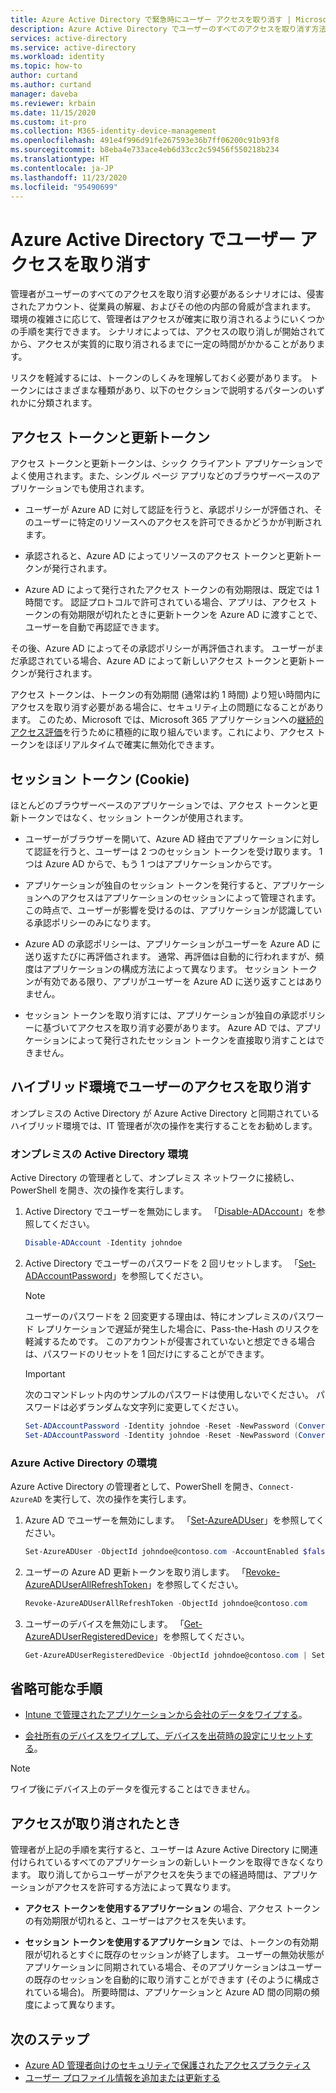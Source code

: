 ```yaml
---
title: Azure Active Directory で緊急時にユーザー アクセスを取り消す | Microsoft Docs
description: Azure Active Directory でユーザーのすべてのアクセスを取り消す方法
services: active-directory
ms.service: active-directory
ms.workload: identity
ms.topic: how-to
author: curtand
ms.author: curtand
manager: daveba
ms.reviewer: krbain
ms.date: 11/15/2020
ms.custom: it-pro
ms.collection: M365-identity-device-management
ms.openlocfilehash: 491e4f996d91fe267593e36b7ff06200c91b93f8
ms.sourcegitcommit: b8eba4e733ace4eb6d33cc2c59456f550218b234
ms.translationtype: HT
ms.contentlocale: ja-JP
ms.lasthandoff: 11/23/2020
ms.locfileid: "95490699"
---
```

# <a name="revoke-user-access-in-azure-active-directory"></a>Azure Active Directory でユーザー アクセスを取り消す

管理者がユーザーのすべてのアクセスを取り消す必要があるシナリオには、侵害されたアカウント、従業員の解雇、およびその他の内部の脅威が含まれます。 環境の複雑さに応じて、管理者はアクセスが確実に取り消されるようにいくつかの手順を実行できます。 シナリオによっては、アクセスの取り消しが開始されてから、アクセスが実質的に取り消されるまでに一定の時間がかかることがあります。

リスクを軽減するには、トークンのしくみを理解しておく必要があります。 トークンにはさまざまな種類があり、以下のセクションで説明するパターンのいずれかに分類されます。

## <a name="access-tokens-and-refresh-tokens"></a>アクセス トークンと更新トークン

アクセス トークンと更新トークンは、シック クライアント アプリケーションでよく使用されます。また、シングル ページ アプリなどのブラウザーベースのアプリケーションでも使用されます。

- ユーザーが Azure AD に対して認証を行うと、承認ポリシーが評価され、そのユーザーに特定のリソースへのアクセスを許可できるかどうかが判断されます。  

- 承認されると、Azure AD によってリソースのアクセス トークンと更新トークンが発行されます。  

- Azure AD によって発行されたアクセス トークンの有効期限は、既定では 1 時間です。 認証プロトコルで許可されている場合、アプリは、アクセス トークンの有効期限が切れたときに更新トークンを Azure AD に渡すことで、ユーザーを自動で再認証できます。

その後、Azure AD によってその承認ポリシーが再評価されます。 ユーザーがまだ承認されている場合、Azure AD によって新しいアクセス トークンと更新トークンが発行されます。

アクセス トークンは、トークンの有効期間 (通常は約 1 時間) より短い時間内にアクセスを取り消す必要がある場合に、セキュリティ上の問題になることがあります。 このため、Microsoft では、Microsoft 365 アプリケーションへの[継続的アクセス評価](../conditional-access/concept-continuous-access-evaluation.md)を行うために積極的に取り組んでいます。これにより、アクセス トークンをほぼリアルタイムで確実に無効化できます。  

## <a name="session-tokens-cookies"></a>セッション トークン (Cookie)

ほとんどのブラウザーベースのアプリケーションでは、アクセス トークンと更新トークンではなく、セッション トークンが使用されます。  

- ユーザーがブラウザーを開いて、Azure AD 経由でアプリケーションに対して認証を行うと、ユーザーは 2 つのセッション トークンを受け取ります。 1 つは Azure AD からで、もう 1 つはアプリケーションからです。  

- アプリケーションが独自のセッション トークンを発行すると、アプリケーションへのアクセスはアプリケーションのセッションによって管理されます。 この時点で、ユーザーが影響を受けるのは、アプリケーションが認識している承認ポリシーのみになります。

- Azure AD の承認ポリシーは、アプリケーションがユーザーを Azure AD に送り返すたびに再評価されます。 通常、再評価は自動的に行われますが、頻度はアプリケーションの構成方法によって異なります。 セッション トークンが有効である限り、アプリがユーザーを Azure AD に送り返すことはありません。

- セッション トークンを取り消すには、アプリケーションが独自の承認ポリシーに基づいてアクセスを取り消す必要があります。 Azure AD では、アプリケーションによって発行されたセッション トークンを直接取り消すことはできません。  

## <a name="revoke-access-for-a-user-in-the-hybrid-environment"></a>ハイブリッド環境でユーザーのアクセスを取り消す

オンプレミスの Active Directory が Azure Active Directory と同期されているハイブリッド環境では、IT 管理者が次の操作を実行することをお勧めします。  

### <a name="on-premises-active-directory-environment"></a>オンプレミスの Active Directory 環境

Active Directory の管理者として、オンプレミス ネットワークに接続し、PowerShell を開き、次の操作を実行します。

1. Active Directory でユーザーを無効にします。 「[Disable-ADAccount](/powershell/module/addsadministration/disable-adaccount?view=win10-ps)」を参照してください。

    ```PowerShell
    Disable-ADAccount -Identity johndoe  
    ```

1. Active Directory でユーザーのパスワードを 2 回リセットします。 「[Set-ADAccountPassword](/powershell/module/addsadministration/set-adaccountpassword?view=win10-ps)」を参照してください。

    > [!NOTE]
    > ユーザーのパスワードを 2 回変更する理由は、特にオンプレミスのパスワード レプリケーションで遅延が発生した場合に、Pass-the-Hash のリスクを軽減するためです。 このアカウントが侵害されていないと想定できる場合は、パスワードのリセットを 1 回だけにすることができます。

    > [!IMPORTANT] 
    > 次のコマンドレット内のサンプルのパスワードは使用しないでください。 パスワードは必ずランダムな文字列に変更してください。

    ```PowerShell
    Set-ADAccountPassword -Identity johndoe -Reset -NewPassword (ConvertTo-SecureString -AsPlainText "p@ssw0rd1" -Force)
    Set-ADAccountPassword -Identity johndoe -Reset -NewPassword (ConvertTo-SecureString -AsPlainText "p@ssw0rd2" -Force)
    ```

### <a name="azure-active-directory-environment"></a>Azure Active Directory の環境

Azure Active Directory の管理者として、PowerShell を開き、``Connect-AzureAD`` を実行して、次の操作を実行します。

1. Azure AD でユーザーを無効にします。 「[Set-AzureADUser](/powershell/module/azuread/Set-AzureADUser?view=azureadps-2.0)」を参照してください。

    ```PowerShell
    Set-AzureADUser -ObjectId johndoe@contoso.com -AccountEnabled $false
    ```
1. ユーザーの Azure AD 更新トークンを取り消します。 「[Revoke-AzureADUserAllRefreshToken](/powershell/module/azuread/revoke-azureaduserallrefreshtoken?view=azureadps-2.0)」を参照してください。

    ```PowerShell
    Revoke-AzureADUserAllRefreshToken -ObjectId johndoe@contoso.com
    ```

1. ユーザーのデバイスを無効にします。 「[Get-AzureADUserRegisteredDevice](/powershell/module/azuread/get-azureaduserregistereddevice?view=azureadps-2.0)」を参照してください。

    ```PowerShell
    Get-AzureADUserRegisteredDevice -ObjectId johndoe@contoso.com | Set-AzureADDevice -AccountEnabled $false
    ```

## <a name="optional-steps"></a>省略可能な手順

- [Intune で管理されたアプリケーションから会社のデータをワイプする](/mem/intune/apps/apps-selective-wipe)。

- [会社所有のデバイスをワイプして、デバイスを出荷時の設定にリセットする](/mem/intune/remote-actions/devices-wipe)。

> [!NOTE]
> ワイプ後にデバイス上のデータを復元することはできません。

## <a name="when-access-is-revoked"></a>アクセスが取り消されたとき

管理者が上記の手順を実行すると、ユーザーは Azure Active Directory に関連付けられているすべてのアプリケーションの新しいトークンを取得できなくなります。 取り消してからユーザーがアクセスを失うまでの経過時間は、アプリケーションがアクセスを許可する方法によって異なります。

- **アクセス トークンを使用するアプリケーション** の場合、アクセス トークンの有効期限が切れると、ユーザーはアクセスを失います。

- **セッション トークンを使用するアプリケーション** では、トークンの有効期限が切れるとすぐに既存のセッションが終了します。 ユーザーの無効状態がアプリケーションに同期されている場合、そのアプリケーションはユーザーの既存のセッションを自動的に取り消すことができます (そのように構成されている場合)。  所要時間は、アプリケーションと Azure AD 間の同期の頻度によって異なります。

## <a name="next-steps"></a>次のステップ

- [Azure AD 管理者向けのセキュリティで保護されたアクセスプラクティス](../roles/security-planning.md)
- [ユーザー プロファイル情報を追加または更新する](../fundamentals/active-directory-users-profile-azure-portal.md)
